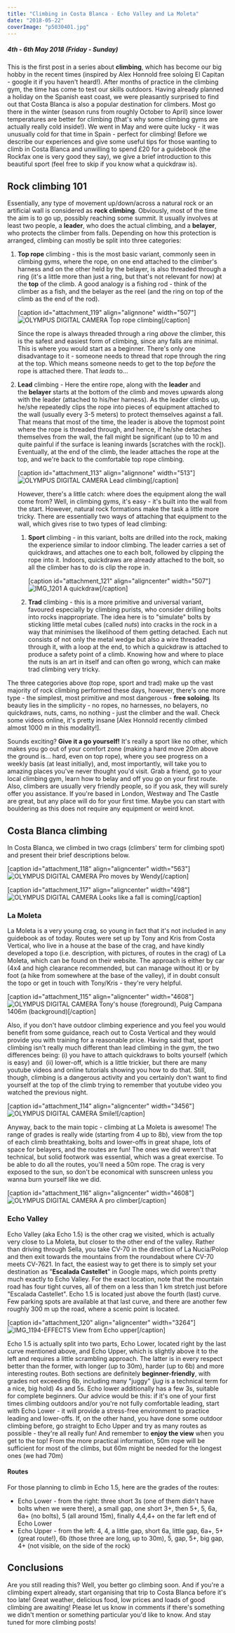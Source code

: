 ```yaml
---
title: "Climbing in Costa Blanca - Echo Valley and La Moleta"
date: "2018-05-22"
coverImage: "p5030401.jpg"
---
```


##### 4th - 6th May 2018 (Friday - Sunday)

This is the first post in a series about **climbing**, which has become our big hobby in the recent times (inspired by Alex Honnold free soloing El Capitan - google it if you haven't heard!). After months of practice in the climbing gym, the time has come to test our skills outdoors. Having already planned a holiday on the Spanish east coast, we were pleasantly surprised to find out that Costa Blanca is also a popular destination for climbers. Most go there in the winter (season runs from roughly October to April) since lower temperatures are better for climbing (that's why some climbing gyms are actually really cold inside!). We went in May and were quite lucky - it was unusually cold for that time in Spain - perfect for climbing! Before we describe our experiences and give some useful tips for those wanting to climb in Costa Blanca and unwilling to spend £20 for a guidebook (the Rockfax one is very good they say), we give a brief introduction to this beautiful sport (feel free to skip if you know what a quickdraw is).

## Rock climbing 101

Essentially, any type of movement up/down/across a natural rock or an artificial wall is considered as **rock climbing**. Obviously, most of the time the aim is to go up, possibly reaching some summit. It usually involves at least two people, a **leader**, who does the actual climbing, and a **belayer**, who protects the climber from falls. Depending on how this protection is arranged, climbing can mostly be split into three categories:

1. **Top rope** climbing - this is the most basic variant, commonly seen in climbing gyms, where the rope, on one end attached to the climber's harness and on the other held by the belayer, is also threaded through a ring (it's a little more than just a ring, but that's not relevant for now) at the **top** of the climb. A good analogy is a fishing rod - think of the climber as a fish, and the belayer as the reel (and the ring on top of the climb as the end of the rod).
    
    \[caption id="attachment\_119" align="alignnone" width="507"\]![OLYMPUS DIGITAL CAMERA](https://macandwentravelling.files.wordpress.com/2018/05/p5030450.jpg) Top rope climbing\[/caption\]
    
    Since the rope is always threaded through a ring _above_ the climber, this is the safest and easiest form of climbing, since any falls are minimal. This is where you would start as a beginner. There's only one disadvantage to it - someone needs to thread that rope through the ring at the top. Which means someone needs to get to the top _before_ the rope is attached there. That _leads_ to...
2. **Lead** climbing - Here the entire rope, along with the **leader** and the **belayer** starts at the bottom of the climb and moves upwards along with the leader (attached to his/her harness). As the leader climbs up, he/she repeatedly clips the rope into pieces of equipment attached to the wall (usually every 3-5 meters) to protect themselves against a fall. That means that most of the time, the leader is above the topmost point where the rope is threaded through, and hence, if he/she detaches themselves from the wall, the fall might be significant (up to 10 m and quite painful if the surface is leaning inwards \[scratches with the rock\]). Eventually, at the end of the climb, the leader attaches the rope at the top, and we're back to the comfortable top rope climbing.
    
    \[caption id="attachment\_113" align="alignnone" width="513"\]![OLYMPUS DIGITAL CAMERA](https://macandwentravelling.files.wordpress.com/2018/05/p5030408.jpg) Lead climbing\[/caption\]
    
    However, there's a little catch: where does the equipment along the wall come from? Well, in climbing gyms, it's easy - it's built into the wall from the start. However, natural rock formations make the task a little more tricky. There are essentially two ways of attaching that equipment to the wall, which gives rise to two types of lead climbing:
    1. **Sport** climbing - in this variant, bolts are drilled into the rock, making the experience similar to indoor climbing. The leader carries a set of quickdraws, and attaches one to each bolt, followed by clipping the rope into it. Indoors, quickdraws are already attached to the bolt, so all the climber has to do is clip the rope in.
        
        \[caption id="attachment\_121" align="aligncenter" width="507"\]![IMG_1201](https://macandwentravelling.files.wordpress.com/2018/05/img_1201.jpg) A quickdraw\[/caption\]
    2. **Trad** climbing - this is a more primitive and universal variant, favoured especially by climbing purists, who consider drilling bolts into rocks inappropriate. The idea here is to "simulate" bolts by sticking little metal cubes (called _nuts_) into cracks in the rock in a way that minimises the likelihood of them getting detached. Each nut consists of not only the metal wedge but also a wire threaded through it, with a loop at the end, to which a quickdraw is attached to produce a safety point of a climb. Knowing how and where to place the nuts is an art in itself and can often go wrong, which can make trad climbing very tricky.

The three categories above (top rope, sport and trad) make up the vast majority of rock climbing performed these days, however, there's one more type - the simplest, most primitive and most dangerous - **free soloing**. Its beauty lies in the simplicity - no ropes, no harnesses, no belayers, no quickdraws, nuts, cams, no nothing - just the climber and the wall. Check some videos online, it's pretty insane \[Alex Honnold recently climbed almost 1000 m in this modality!\].

Sounds exciting? **Give it a go yourself!** It's really a sport like no other, which makes you go out of your comfort zone (making a hard move 20m above the ground is... hard, even on top rope), where you see progress on a weekly basis (at least initially), and, most importantly, will take you to amazing places you've never thought you'd visit. Grab a friend, go to your local climbing gym, learn how to belay and off you go on your first route. Also, climbers are usually very friendly people, so if you ask, they will surely offer you assistance. If you're based in London, Westway and The Castle are great, but any place will do for your first time. Maybe you can start with bouldering as this does not require any equipment or weird knot.

## Costa Blanca climbing

In Costa Blanca, we climbed in two crags (climbers' term for climbing spot) and present their brief descriptions below.

\[caption id="attachment\_118" align="aligncenter" width="563"\]![OLYMPUS DIGITAL CAMERA](https://macandwentravelling.files.wordpress.com/2018/05/p5030446.jpg) Pro moves by Wendy\[/caption\]

\[caption id="attachment\_117" align="aligncenter" width="498"\]![OLYMPUS DIGITAL CAMERA](https://macandwentravelling.files.wordpress.com/2018/05/p5030440.jpg) Looks like a fall is coming\[/caption\]

### La Moleta

La Moleta is a very young crag, so young in fact that it's not included in any guidebook as of today. Routes were set up by Tony and Kris from Costa Vertical, who live in a house at the base of the crag, and have kindly developed a topo (i.e. description, with pictures, of routes in the crag) of La Moleta, which can be found on their website. The approach is either by car (4x4 and high clearance recommended, but can manage without it) or by foot (a hike from somewhere at the base of the valley), if in doubt consult the topo or get in touch with Tony/Kris - they're very helpful.

\[caption id="attachment\_115" align="aligncenter" width="4608"\]![OLYMPUS DIGITAL CAMERA](https://macandwentravelling.files.wordpress.com/2018/05/p5030433.jpg) Tony's house (foreground), Puig Campana 1406m (background)\[/caption\]

Also, if you don't have outdoor climbing experience and you feel you would benefit from some guidance, reach out to Costa Vertical and they would provide you with training for a reasonable price. Having said that, sport climbing isn't really much different than lead climbing in the gym, the two differences being: (i) you have to attach quickdraws to bolts yourself (which is easy) and  (ii) lower-off, which is a little trickier, but there are many youtube videos and online tutorials showing you how to do that. Still, though, climbing is a dangerous activity and you certainly don't want to find yourself at the top of the climb trying to remember that youtube video you watched the previous night.

\[caption id="attachment\_114" align="aligncenter" width="3456"\]![OLYMPUS DIGITAL CAMERA](https://macandwentravelling.files.wordpress.com/2018/05/p5030417.jpg) Smile!\[/caption\]

Anyway, back to the main topic - climbing at La Moleta is awesome! The range of grades is really wide (starting from 4 up to 8b), view from the top of each climb breathtaking, bolts and lower-offs in great shape, lots of space for belayers, and the routes are fun! The ones we did weren't that technical, but solid footwork was essential, which was a great exercise. To be able to do all the routes, you'll need a 50m rope. The crag is very exposed to the sun, so don't be economical with sunscreen unless you wanna burn yourself like we did.

\[caption id="attachment\_116" align="aligncenter" width="4608"\]![OLYMPUS DIGITAL CAMERA](https://macandwentravelling.files.wordpress.com/2018/05/p5030434.jpg) A pro climber\[/caption\]

### Echo Valley

Echo Valley (aka Echo 1.5) is the other crag we visited, which is actually very close to La Moleta, but closer to the other end of the valley. Rather than driving through Sella, you take CV-70 in the direction of La Nucia/Polop and then exit towards the mountains from the roundabout where CV-70 meets CV-7621. In fact, the easiest way to get there is to simply set your destination as "**Escalada Castellet**" in Google maps, which points pretty much exactly to Echo Valley. For the exact location, note that the mountain road has four tight curves, all of them on a less than 1 km stretch just before "Escalada Castellet". Echo 1.5 is located just above the fourth (last) curve. Few parking spots are available at that last curve, and there are another few roughly 300 m up the road, where a scenic point is located.

\[caption id="attachment\_120" align="aligncenter" width="3264"\]![IMG_1194-EFFECTS](https://macandwentravelling.files.wordpress.com/2018/05/img_1194-effects.jpg) View from Echo upper\[/caption\]

Echo 1.5 is actually split into two parts, Echo Lower, located right by the last curve mentioned above, and Echo Upper, which is slightly above it to the left and requires a little scrambling approach. The latter is in every respect better than the former, with longer (up to 30m), harder (up to 6b) and more interesting routes. Both sections are definitely **beginner-friendly**, with grades not exceeding 6b, including many "juggy" (_jug_ is a technical term for a nice, big hold) 4s and 5s. Echo lower additionally has a few 3s, suitable for complete beginners. Our advice would be this: if it's one of your first times climbing outdoors and/or you're not fully comfortable leading, start with Echo Lower - it will provide a stress-free environment to practice leading and lower-offs. If, on the other hand, you have done some outdoor climbing before, go straight to Echo Upper and try as many routes as possible - they're all really fun! And remember to **enjoy the view** when you get to the top! From the more practical information, 50m rope will be sufficient for most of the climbs, but 60m might be needed for the longest ones (we had 70m)

#### Routes

For those planning to climb in Echo 1.5, here are the grades of the routes:

- Echo Lower - from the right: three short 3s (one of them didn't have bolts when we were there), a small gap, one short 3+, then 5+, 5, 6a, 6a+ (no bolts), 5 (all around 15m), finally 4,4,4+ on the far left end of Echo Lower
- Echo Upper - from the left: 4, 4, a little gap, short 6a, little gap, 6a+, 5+ (great route!), 6b (those three are long, up to 30m), 5, gap, 5+, big gap, 4+ (not visible, on the side of the rock)

## Conclusions

Are you still reading this? Well, you better go climbing soon. And if you're a climbing expert already, start organising that trip to Costa Blanca before it's too late! Great weather, delicious food, low prices and loads of good climbing are awaiting! Please let us know in comments if there's something we didn't mention or something particular you'd like to know. And stay tuned for more climbing posts!
